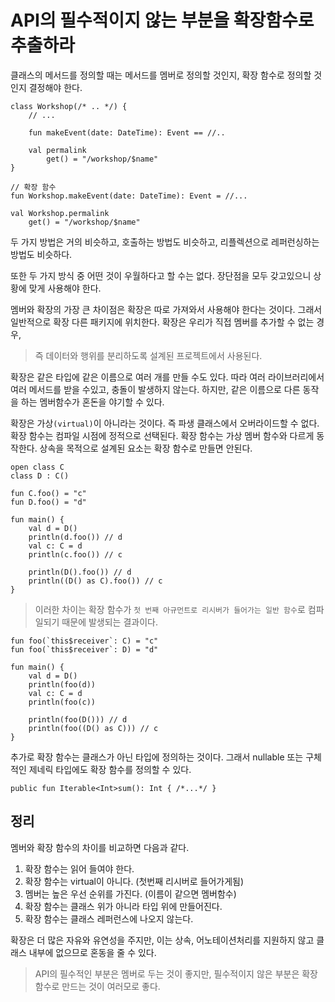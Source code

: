 # API의 필수적이지 않는 부분을 확장함수로 추출하라

클래스의 메서드를 정의할 때는 메서드를 멤버로 정의할 것인지, 확장 함수로 정의할 것인지 결정해야 한다.

```
class Workshop(/* .. */) {
	// ...

    fun makeEvent(date: DateTime): Event == //..

    val permalink
    	get() = "/workshop/$name"
}

// 확장 함수
fun Workshop.makeEvent(date: DateTime): Event = //...

val Workshop.permalink
	get() = "/workshop/$name"
```

두 가지 방법은 거의 비슷하고, 호출하는 방법도 비슷하고, 리플렉션으로 레퍼런싱하는 방법도 비슷하다.

또한 두 가지 방식 중 어떤 것이 우월하다고 할 수는 없다. 장단점을 모두 갖고있으니 상황에 맞게 사용해야 한다.

멤버와 확장의 가장 큰 차이점은 확장은 따로 가져와서 사용해야 한다는 것이다. 그래서 일반적으로 확장 다른 패키지에 위치한다. 확장은 우리가 직접 멤버를 추가할 수 없는 경우,

> 즉 데이터와 행위를 분리하도록 설계된 프로젝트에서 사용된다.

확장은 같은 타입에 같은 이름으로 여러 개를 만들 수도 있다. 따라 여러 라이브러리에서 여러 메서드를 받을 수있고, 충돌이 발생하지 않는다. 하지만, 같은 이름으로 다른 동작을 하는 멤버함수가 혼돈을 야기할 수 있다.

확장은 가상`(virtual)`이 아니라는 것이다. 즉 파생 클래스에서 오버라이드할 수 없다. 확장 함수는 컴파일 시점에 정적으로 선택된다. 확장 함수는 가상 멤버 함수와 다르게 동작한다. 상속을 목적으로 설계된 요소는 확장 함수로 만들면 안된다.

```
open class C
class D : C()

fun C.foo() = "c"
fun D.foo() = "d"

fun main() {
    val d = D()
    println(d.foo()) // d
    val c: C = d
    println(c.foo()) // c

    println(D().foo()) // d
    println((D() as C).foo()) // c
}
```

> 이러한 차이는 확장 함수가 `첫 번째 아규먼트로 리시버가 들어가는 일반 함수`로 컴파일되기 때문에 발생되는 결과이다.

```
fun foo(`this$receiver`: C) = "c"
fun foo(`this$receiver`: D) = "d"

fun main() {
    val d = D()
    println(foo(d))
    val c: C = d
    println(foo(c))

    println(foo(D())) // d
    println(foo((D() as C))) // c
}
```

추가로 확장 함수는 클래스가 아닌 타입에 정의하는 것이다. 그래서 nullable 또는 구체적인 제네릭 타입에도 확장 함수를 정의할 수 있다.

```
public fun Iterable<Int>sum(): Int { /*...*/ }
```

## 정리

멤버와 확장 함수의 차이를 비교하면 다음과 같다.

1. 확장 함수는 읽어 들여야 한다.
2. 확장 함수는 virtual이 아니다. (첫번째 리시버로 들어가게됨)
3. 멤버는 높은 우선 순위를 가진다. (이름이 같으면 멤버함수)
4. 확장 함수는 클래스 위가 아니라 타입 위에 만들어진다.
5. 확장 함수는 클래스 레퍼런스에 나오지 않는다.

확장은 더 많은 자유와 유연성을 주지만, 이는 상속, 어노테이션처리를 지원하지 않고 클래스 내부에 없으므로 혼동을 줄 수 있다.

> API의 필수적인 부분은 멤버로 두는 것이 좋지만, 필수적이지 않은 부분은 확장 함수로 만드는 것이 여러모로 좋다.
